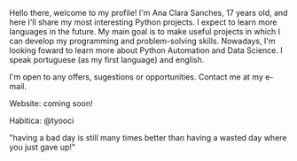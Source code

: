 Hello there, welcome to my profile!
I'm Ana Clara Sanches, 17 years old, and here I'll share my most interesting Python projects. I expect to learn more languages in the future.
My main goal is to make useful projects in which I can develop my programming and problem-solving skills.
Nowadays, I'm looking foward to learn more about Python Automation and Data Science.
I speak portuguese (as my first language) and english.

I'm open to any offers, sugestions or opportunities. Contact me at my e-mail.

Website: coming soon!

Habitica: @tyooci

  "having a bad day is still many times better than having a wasted day where you just gave up!"
